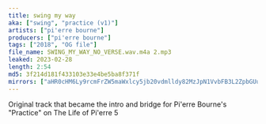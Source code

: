 ```yaml
---
title: swing my way
aka: ["swing", "practice (v1)"]
artists: ["pi'erre bourne"]
producers: ["pi'erre bourne"]
tags: ["2018", "OG file"]
file_name: SWING_MY_WAY_NO_VERSE.wav.m4a 2.mp3
leaked: 2023-02-28
length: 2:54
md5: 3f214d181f433103e33e4be5ba8f371f
mirrors: ["aHR0cHM6Ly9rcmFrZW5maWxlcy5jb20vdmlldy82MzJpN1VvbFB3L2ZpbGUuaHRtbA==", "aHR0cHM6Ly9kYnJlZS5vcmcvdi80NDliOGI="]
---
```

Original track that became the intro and bridge for Pi'erre Bourne's "Practice" on The Life of Pi'erre 5
